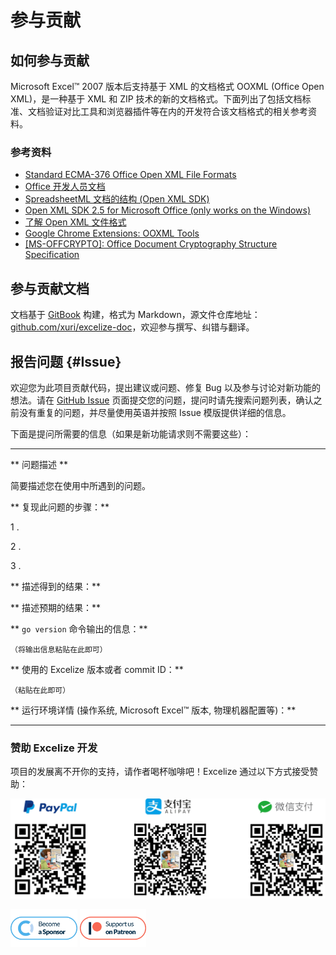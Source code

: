 # 参与贡献

## 如何参与贡献

Microsoft Excel&trade; 2007 版本后支持基于 XML 的文档格式 OOXML (Office Open XML)，是一种基于 XML 和 ZIP 技术的新的文档格式。下面列出了包括文档标准、文档验证对比工具和浏览器插件等在内的开发符合该文档格式的相关参考资料。

### 参考资料

* [Standard ECMA-376 Office Open XML File Formats](https://www.ecma-international.org/publications-and-standards/standards/ecma-376/)
* [Office 开发人员文档](https://developer.microsoft.com/zh-cn/office/docs)
* [SpreadsheetML 文档的结构 (Open XML SDK)](https://docs.microsoft.com/zh-cn/office/open-xml/structure-of-a-spreadsheetml-document)
* [Open XML SDK 2.5 for Microsoft Office (only works on the Windows)](https://www.microsoft.com/en-us/download/details.aspx?id=30425)
* [了解 Open XML 文件格式](https://docs.microsoft.com/zh-cn/office/open-xml/understanding-the-open-xml-file-formats)
* [Google Chrome Extensions: OOXML Tools](https://chrome.google.com/webstore/detail/ooxml-tools/bjmmjfdegplhkefakjkccocjanekbapn)
* [[MS-OFFCRYPTO]: Office Document Cryptography Structure Specification](https://docs.microsoft.com/zh-cn/openspecs/office_file_formats/ms-offcrypto/3c34d72a-1a61-4b52-a893-196f9157f083)

## 参与贡献文档

文档基于 [GitBook](https://github.com/GitbookIO/gitbook) 构建，格式为 Markdown，源文件仓库地址：[github.com/xuri/excelize-doc](https://github.com/xuri/excelize-doc)，欢迎参与撰写、纠错与翻译。

## 报告问题 {#Issue}

欢迎您为此项目贡献代码，提出建议或问题、修复 Bug 以及参与讨论对新功能的想法。请在 [GitHub Issue](https://github.com/xuri/excelize/issues) 页面提交您的问题，提问时请先搜索问题列表，确认之前没有重复的问题，并尽量使用英语并按照 Issue 模版提供详细的信息。

下面是提问所需要的信息（如果是新功能请求则不需要这些）：

---

** 问题描述 **

简要描述您在使用中所遇到的问题。

** 复现此问题的步骤：**

1 .

2 .

3 .

** 描述得到的结果：**

** 描述预期的结果：**

** `go version` 命令输出的信息：**

```text
（将输出信息粘贴在此即可）
```

** 使用的 Excelize 版本或者 commit ID：**

```text
（粘贴在此即可）
```

** 运行环境详情 (操作系统, Microsoft Excel&trade; 版本, 物理机器配置等)：**

---

### 赞助 Excelize 开发

项目的发展离不开你的支持，请作者喝杯咖啡吧！Excelize 通过以下方式接受赞助：

<a href="https://www.paypal.com/paypalme/xuri" title="赞助 Excelize 开发" target="_blank"><img width="710" src="./images/donate@2x.png" alt="赞助 Excelize 开发"></a>

<a href="https://opencollective.com/excelize" title="成为 Excelize 赞助商" target="_blank"><img height="61" src="../images/opencollective.com@2x.png" alt="成为 Excelize 赞助商"></a> <a href="https://www.patreon.com/xuri" title="在 Patreon 上支持 Excelize" target="_blank"><img height="61" src="../images/patreon.com@2x.png" alt="在 Patreon 上支持 Excelize"></a>
